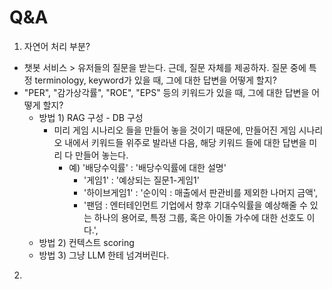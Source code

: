 
# Q&A

1. 자연어 처리 부분?
- 챗봇 서비스 > 유저들의 질문을 받는다. 근데, 질문 자체를 제공하자. 질문 중에 특정 terminology, keyword가 있을 때, 그에 대한 답변을 어떻게 할지?
- "PER", "감가상각률", "ROE", "EPS" 등의 키워드가 있을 때, 그에 대한 답변을 어떻게 할지? 
  - 방법 1) RAG 구성 - DB 구성
    - 미리 게임 시나리오 들을 만들어 놓을 것이기 때문에, 만들어진 게임 시나리오 내에서 키워드들 위주로 발라낸 다음, 해당 키워드 들에 대한 답변을 미리 다 만들어 놓는다. 
      - 예) '배당수익률' : '배당수익률에 대한 설명'
        - '게임1' : '예상되는 질문1-게임1' 
        - '하이브게임1' : '순이익 : 매출에서 판관비를 제외한 나머지 금액',
        - '팬덤 : 엔터테인먼트 기업에서 향후 기대수익률을 예상해줄 수 있는 하나의 용어로, 특정 그룹, 혹은 아이돌 가수에 대한 선호도 이다.',
  - 방법 2) 컨텍스트 scoring
  - 방법 3) 그냥 LLM 한테 넘겨버린다. 


2. 